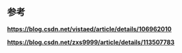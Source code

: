 ## 参考
**https://blog.csdn.net/vistaed/article/details/106962010**

**https://blog.csdn.net/zxs9999/article/details/113507783**
